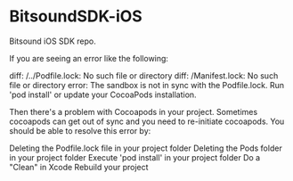 # BitsoundSDK-iOS
Bitsound iOS SDK repo.

If you are seeing an error like the following:

diff: /../Podfile.lock: No such file or directory 
diff: /Manifest.lock: No such file or directory 
error: The sandbox is not in sync with the Podfile.lock. Run 'pod install' or update your CocoaPods installation.

Then there's a problem with Cocoapods in your project.  Sometimes cocoapods can get out of sync and you need to re-initiate cocoapods. You should be able to resolve this error by:

Deleting the Podfile.lock file in your project folder
Deleting the Pods folder in your project folder
Execute 'pod install' in your project folder
Do a "Clean" in Xcode
Rebuild your project
